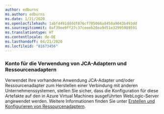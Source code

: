 ```yaml
---
author: edburns
ms.author: edburns
ms.date: 1/21/2020
ms.openlocfilehash: 1abf4491ddddf876cf705066a8450a9043b493dd
ms.sourcegitcommit: 0af39ee9ff27c37ceeeb28ea9d51e32995989591
ms.translationtype: HT
ms.contentlocale: de-DE
ms.lasthandoff: 04/21/2020
ms.locfileid: "81673456"
---
```

### <a name="account-for-the-use-of-jca-adapters-and-resource-adapters"></a>Konto für die Verwendung von JCA-Adaptern und Ressourcenadaptern

Verwendet Ihre vorhandene Anwendung JCA-Adapter und/oder Ressourcenadapter zum Herstellen einer Verbindung mit anderen Unternehmenssystemen, stellen Sie sicher, dass die Konfiguration für diese Artefakte auf den in Azure Virtual Machines ausgeführten WebLogic-Server angewendet werden. Weitere Informationen finden Sie unter [Erstellen und Konfigurieren von Ressourcenadaptern](https://docs.oracle.com/middleware/12213/wls/ADAPT/creating.htm).
